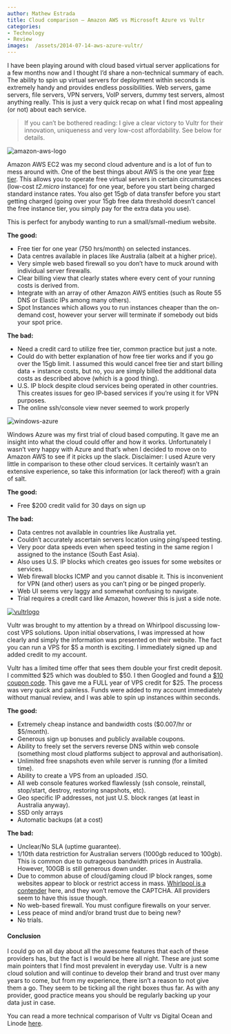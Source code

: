 ```yaml
---
author: Mathew Estrada
title: Cloud comparison – Amazon AWS vs Microsoft Azure vs Vultr
categories:
- Technology
- Review
images:  /assets/2014-07-14-aws-azure-vultr/
---
```

I have been playing around with cloud based virtual server applications for a few months now and I thought I’d share a non-technical summary of each.
The ability to spin up virtual servers for deployment within seconds is extremely handy and provides endless possibilities. Web servers, game servers, file servers, VPN servers, VoIP servers, dummy test servers, almost anything really. This is just a very quick recap on what I find most appealing (or not) about each service.

<!--more-->

> If you can’t be bothered reading: I give a clear victory to Vultr for their innovation, uniqueness and very low-cost affordability. See below for details.

 

![amazon-aws-logo]({{page.images}}aws.jpg)



Amazon AWS EC2 was my second cloud adventure and is a lot of fun to mess around with. One of the best things about AWS is the one year [free tier](https://aws.amazon.com/free/). This allows you to operate free virtual servers in certain circumstances (low-cost *t2.micro* instance) for one year, before you start being charged standard instance rates. You also get 15gb of data transfer before you start getting charged (going over your 15gb free data threshold doesn’t cancel the free instance tier, you simply pay for the extra data you use).

This is perfect for anybody wanting to run a small/small-medium website.


**The good:**

- Free tier for one year (750 hrs/month) on selected instances.
- Data centres available in places like Australia (albeit at a higher price).
- Very simple web based firewall so you don’t have to muck around with individual server firewalls.
- Clear billing view that clearly states where every cent of your running costs is derived from.
- Integrate with an array of other Amazon AWS entities (such as Route 55 DNS or Elastic IPs among many others).
- Spot Instances which allows you to run instances cheaper than the on-demand cost, however your server will terminate if somebody out bids your spot price.
  ​

**The bad:**

- Need a credit card to utilize free tier, common practice but just a note.
- Could do with better explanation of how free tier works and if you go over the 15gb limit. I assumed this would cancel free tier and start billing data + instance costs, but no, you are simply billed the additional data costs as described above (which is a good thing).
- U.S. IP block despite cloud services being operated in other countries. This creates issues for geo IP-based services if you’re using it for VPN purposes.
- The online ssh/console view never seemed to work properly




![windows-azure]({{page.images}}azure.png)


Windows Azure was my first trial of cloud based computing. It gave me an insight into what the cloud could offer and how it works. Unfortunately I wasn’t very happy with Azure and that’s when I decided to move on to Amazon AWS to see if it picks up the slack. Disclaimer: I used Azure very little in comparison to these other cloud services. It certainly wasn’t an extensive experience, so take this information (or lack thereof) with a grain of salt.


**The good:**

- Free $200 credit valid for 30 days on sign up
  ​

**The bad:**

- Data centres not available in countries like Australia yet.
- Couldn’t accurately ascertain servers location using ping/speed testing.
- Very poor data speeds even when speed testing in the same region I assigned to the instance (South East Asia).
- Also uses U.S. IP blocks which creates geo issues for some websites or services.
- Web firewall blocks ICMP and you cannot disable it. This is inconvenient for VPN (and other) users as you can’t ping or be pinged properly.
- Web UI seems very laggy and somewhat confusing to navigate.
- Trial requires a credit card like Amazon, however this is just a side note.







[![vultrlogo]({{page.images}}vultr.png)](http://www.vultr.com/?ref=6806586)


Vultr was brought to my attention by a thread on Whirlpool discussing low-cost VPS solutions. Upon initial observations, I was impressed at how clearly and simply the information was presented on their website. The fact you can run a VPS for \$5 a month is exciting. I immediately signed up and added credit to my account.

Vultr has a limited time offer that sees them double your first credit deposit.  I committed \$25 which was doubled to \$50. I then Googled and found a [$10 coupon code](http://vultrcoupons.com/). This gave me a FULL year of VPS credit for \$25. The process was very quick and painless. Funds were added to my account immediately without manual review, and I was able to spin up instances within seconds.


**The good:**

- Extremely cheap instance and bandwidth costs (\$0.007/hr or \$5/month).
- Generous sign up bonuses and publicly available coupons.
- Ability to freely set the servers reverse DNS within web console (something most cloud platforms subject to approval and authorisation).
- Unlimited free snapshots even while server is running (for a limited time).
- Ability to create a VPS from an uploaded .ISO.
- All web console features worked flawlessly (ssh console, reinstall, stop/start, destroy, restoring snapshots, etc).
- Geo specific IP addresses, not just U.S. block ranges (at least in Australia anyway).
- SSD only arrays
- Automatic backups (at a cost)
  ​

**The bad:**

- Unclear/No SLA (uptime guarantee).
- 1/10th data restriction for Australian servers (1000gb reduced to 100gb). This is common due to outrageous bandwidth prices in Australia. However, 100GB is still generous down under.
- Due to common abuse of cloud/gaming cloud IP block ranges, some websites appear to block or restrict access in mass. [Whirlpool is a contender](http://cl.ly/image/3F0k1b470729/Image%202014-07-14%20at%204.50.54%20AM.png) here, and they won’t remove the CAPTCHA. All providers seem to have this issue though.
- No web-based firewall. You must configure firewalls on your server.
- Less peace of mind and/or brand trust due to being new?
- No trials.





#### **Conclusion**

I could go on all day about all the awesome features that each of these providers has, but the fact is I would be here all night. These are just some main pointers that I find most prevalent in everyday use. Vultr is a new cloud solution and will continue to develop their brand and trust over many years to come, but from my experience, there isn’t a reason to not give them a go. 
They seem to be ticking all the right boxes thus far. As with any provider, good practice means you should be regularly backing up your data just in case.

You can read a more technical comparison of Vultr vs Digital Ocean and Linode [here](http://blog.due.io/2014/linode-digitalocean-and-vultr-comparison/).